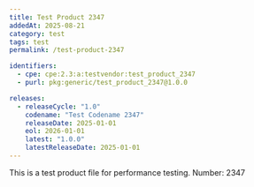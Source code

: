 ```yaml
---
title: Test Product 2347
addedAt: 2025-08-21
category: test
tags: test
permalink: /test-product-2347

identifiers:
  - cpe: cpe:2.3:a:testvendor:test_product_2347
  - purl: pkg:generic/test_product_2347@1.0.0

releases:
  - releaseCycle: "1.0"
    codename: "Test Codename 2347"
    releaseDate: 2025-01-01
    eol: 2026-01-01
    latest: "1.0.0"
    latestReleaseDate: 2025-01-01
---
```


This is a test product file for performance testing. Number: 2347
